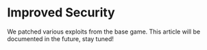 # Improved Security

We patched various exploits from the base game. This article will be documented in the future, stay tuned!